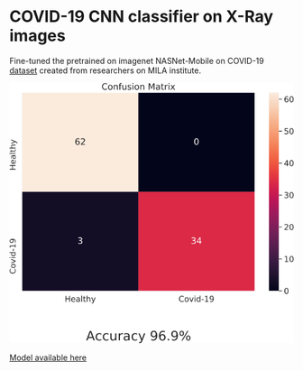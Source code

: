 # COVID-19 CNN classifier on X-Ray images

Fine-tuned the pretrained on imagenet NASNet-Mobile on COVID-19 
<a href="https://github.com/ieee8023/covid-chestxray-dataset/">dataset</a> created from researchers on MILA institute.

![](conf_mat.png)

<a href="https://drive.google.com/open?id=1bx0PokSApJgtkGkTbZVhM5vwfLe_ucqa/">Model available here</a> 

